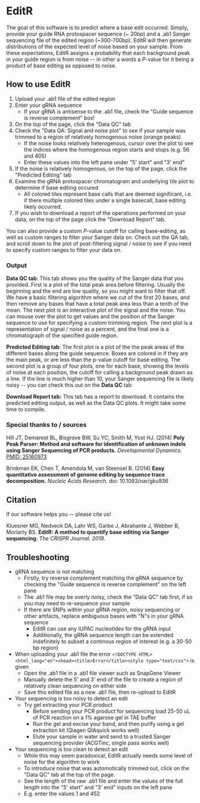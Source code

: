 # EditR
 
The goal of this software is to predict where a base edit occurred. Simply, provide your guide RNA protospacer sequence (~ 20bp) and a .ab1 Sanger sequencing file of the edited region (~300-700bp). EditR will then generate distributions of the expected level of noise based on your sample. From these expectations, EditR assigns a probability that each background peak in your guide region is from noise -- in other a words a *P*-value for it being a product of base editing as opposed to noise.

## How to use EditR

1. Upload your .ab1 file of the edited region
2. Enter your gRNA sequence
	+ If your gRNA is antisense to the .ab1 file, check the "Guide sequence is reverse complement" box!
4. On the top of the page, click the "Data QC" tab
5. Check the "Data QA: Signal and noise plot" to see if your sample was trimmed to a region of relatively homogenous noise (orange peaks)
	+ If the noise looks relatively heterogenous, cursor over the plot to see the indices where the homogenous region starts and stops (e.g. 56 and 405)
	+ Enter these values into the left pane under "5' start" and "3' end"
6. If the noise is relatively homogenous, on the top of the page, click the "Predicted Editing" tab
7. Examine the gRNA protospacer chromatogram and underlying tile plot to determine if base editing occured
	+ All colored tiles represent base calls that are deemed significant, i.e. if there multiple colored tiles under a single basecall, base editing likely occurred.
8. If you wish to download a report of the operations performed on your data, on the top of the page click the "Download Report" tab.

You can also provide a custom *P*-value cutoff for calling base-editing, as well as custom ranges to filter your Sanger data on. Check out the QA tab, and scroll down to the plot of post-filtering signal / noise to see if you need to specify custom ranges to filter your data on.

### Output

**Data QC tab**: This tab shows you the quality of the Sanger data that you provided. First is a plot of the total peak area before filtering. Usually the beginning and the end are low quality, so you might want to filter that off. We have a basic filtering algorithm where we cut of the first 20 bases, and then remove any bases that have a total peak area less than a tenth of the mean. The next plot is an interactive plot of the signal and the noise. You can mouse over the plot to get values and the position of the Sanger sequence to use for specifying a custom trimming region. The next plot is a representation of signal / noise as a percent, and the final one is a chromatograph of the specified guide region.

**Predicted Editing tab**: The first plot is a plot of the the peak areas of the different bases along the guide sequence. Boxes are colored in if they are the main peak, or are less than the p-value cutoff for base editing. The second plot is a group of four plots, one for each base, showing the levels of noise at each position, the cutoff for calling a background peak drawn as a line. If the line is much higher than 10, your Sanger sequencing file is likely noisy -- you can check this out on the **Data QC** tab

**Download Report tab:** This tab has a report to download. It contains the predicted editing output, as well as the Data QC plots. It might take some time to compile.

### Special thanks to / sources

Hill JT, Demarest BL, Bisgrove BW, Su YC, Smith M, Yost HJ. (2014) **Poly Peak Parser: Method and software for identification of unknown indels using Sanger Sequencing of PCR products.** *Developmental Dynamics.* [PMID: 25160973](http://www.ncbi.nlm.nih.gov/pubmed/25160973)

Brinkman EK, Chen T, Amendola M, van Steensel B. (2014) **Easy quantitative assessment of genome editing by sequence trace decomposition.** *Nucleic Acids Research.* doi: 10.1093/nar/gku936

## Citation

If our software helps you -- please cite us!

Kluesner MG, Nedveck DA, Lahr WS, Garbe J, Abrahante J, Webber B, Moriarty BS.  **EditR: A method to quantify base editing via Sanger sequencing**. *The CRISPR Journal*. *2018*.

## Troubleshooting

* gRNA sequence is not matching
	+ Firstly, try reverse complement matching the gRNA sequence by checking the "Guide sequence is reverse complement" on the left pane
	+ The .ab1 file may be overly noisy, check the "Data QC" tab first, if so you may need to re-sequence your sample
	+ If there are SNPs within your gRNA region, noisy sequencing or other artifacts, replace ambiguous bases with "N"s in your gRNA sequence
		- EditR can use any IUPAC nucleotides for the gRNA input
		- Additionally, the gRNA sequence length can be extended indefinitely to subset a continous region of interest (e.g. a 30-50 bp region)
* When uploading your .ab1 file the error `<!DOCTYPE HTML><html_lang="en"><head><title>Error</title><style type="text/css">` is given
	+ Open the .ab1 file in a .ab1 file viewer such as SnapGene Viewer
	+ Manually delete the 5' and 3' end of the file to create a region of relatively clean sequencing on either side
	+ Save this edited file as a new .ab1 file, then re-upload to EditR
* Your sequencing is too noisy to detect an edit
	+ Try gel extracting your PCR product
		- Before sending your PCR product for sequencing load 25-50 uL of PCR reaction on a 1% agarose gel in TAE buffer
		- Run the gel and excise your band, and then purify using a gel extraction kit (Qiagen QIAquick works well)
		- Elute your sample in water and send to a trusted Sanger sequencing provider (ACGTinc, single pass works well)
* Your sequencing is too clean to detect an edit
	+ While this may seem paradoxical, EditR actually needs some level of noise for the algorithm to work
	+ To introduce noise that was automotically trimmed out, click on the "Data QC" tab at the top of the page.
	+ See the length of the raw .ab1 file and enter the values of the full length into the "5' start" and "3' end" inputs on the left pane
	+ E.g. enter the values 1 and 452
